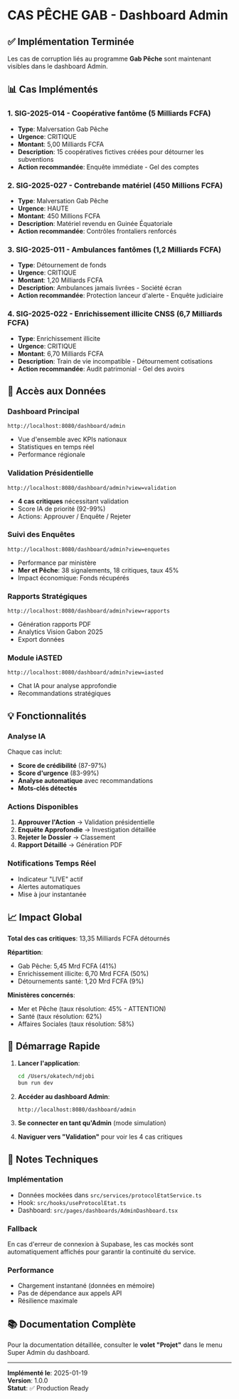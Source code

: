 # CAS PÊCHE GAB - Dashboard Admin

## ✅ Implémentation Terminée

Les cas de corruption liés au programme **Gab Pêche** sont maintenant visibles dans le dashboard Admin.

## 📊 Cas Implémentés

### 1. **SIG-2025-014** - Coopérative fantôme (5 Milliards FCFA)
- **Type**: Malversation Gab Pêche
- **Urgence**: CRITIQUE
- **Montant**: 5,00 Milliards FCFA
- **Description**: 15 coopératives fictives créées pour détourner les subventions
- **Action recommandée**: Enquête immédiate - Gel des comptes

### 2. **SIG-2025-027** - Contrebande matériel (450 Millions FCFA)
- **Type**: Malversation Gab Pêche  
- **Urgence**: HAUTE
- **Montant**: 450 Millions FCFA
- **Description**: Matériel revendu en Guinée Équatoriale
- **Action recommandée**: Contrôles frontaliers renforcés

### 3. **SIG-2025-011** - Ambulances fantômes (1,2 Milliards FCFA)
- **Type**: Détournement de fonds
- **Urgence**: CRITIQUE
- **Montant**: 1,20 Milliards FCFA
- **Description**: Ambulances jamais livrées - Société écran
- **Action recommandée**: Protection lanceur d'alerte - Enquête judiciaire

### 4. **SIG-2025-022** - Enrichissement illicite CNSS (6,7 Milliards FCFA)
- **Type**: Enrichissement illicite
- **Urgence**: CRITIQUE
- **Montant**: 6,70 Milliards FCFA
- **Description**: Train de vie incompatible - Détournement cotisations
- **Action recommandée**: Audit patrimonial - Gel des avoirs

## 🎯 Accès aux Données

### Dashboard Principal
```
http://localhost:8080/dashboard/admin
```
- Vue d'ensemble avec KPIs nationaux
- Statistiques en temps réel
- Performance régionale

### Validation Présidentielle
```
http://localhost:8080/dashboard/admin?view=validation
```
- **4 cas critiques** nécessitant validation
- Score IA de priorité (92-99%)
- Actions: Approuver / Enquête / Rejeter

### Suivi des Enquêtes
```
http://localhost:8080/dashboard/admin?view=enquetes
```
- Performance par ministère
- **Mer et Pêche**: 38 signalements, 18 critiques, taux 45%
- Impact économique: Fonds récupérés

### Rapports Stratégiques
```
http://localhost:8080/dashboard/admin?view=rapports
```
- Génération rapports PDF
- Analytics Vision Gabon 2025
- Export données

### Module iASTED
```
http://localhost:8080/dashboard/admin?view=iasted
```
- Chat IA pour analyse approfondie
- Recommandations stratégiques

## 💡 Fonctionnalités

### Analyse IA
Chaque cas inclut:
- **Score de crédibilité** (87-97%)
- **Score d'urgence** (83-99%)
- **Analyse automatique** avec recommandations
- **Mots-clés détectés**

### Actions Disponibles
1. **Approuver l'Action** → Validation présidentielle
2. **Enquête Approfondie** → Investigation détaillée
3. **Rejeter le Dossier** → Classement
4. **Rapport Détaillé** → Génération PDF

### Notifications Temps Réel
- Indicateur "LIVE" actif
- Alertes automatiques
- Mise à jour instantanée

## 📈 Impact Global

**Total des cas critiques**: 13,35 Milliards FCFA détournés

**Répartition**:
- Gab Pêche: 5,45 Mrd FCFA (41%)
- Enrichissement illicite: 6,70 Mrd FCFA (50%)
- Détournements santé: 1,20 Mrd FCFA (9%)

**Ministères concernés**:
- Mer et Pêche (taux résolution: 45% - ATTENTION)
- Santé (taux résolution: 62%)
- Affaires Sociales (taux résolution: 58%)

## 🚀 Démarrage Rapide

1. **Lancer l'application**:
   ```bash
   cd /Users/okatech/ndjobi
   bun run dev
   ```

2. **Accéder au dashboard Admin**:
   ```
   http://localhost:8080/dashboard/admin
   ```

3. **Se connecter en tant qu'Admin** (mode simulation)

4. **Naviguer vers "Validation"** pour voir les 4 cas critiques

## 📝 Notes Techniques

### Implémentation
- Données mockées dans `src/services/protocolEtatService.ts`
- Hook: `src/hooks/useProtocolEtat.ts`
- Dashboard: `src/pages/dashboards/AdminDashboard.tsx`

### Fallback
En cas d'erreur de connexion à Supabase, les cas mockés sont automatiquement affichés pour garantir la continuité du service.

### Performance
- Chargement instantané (données en mémoire)
- Pas de dépendance aux appels API
- Résilience maximale

## 📚 Documentation Complète

Pour la documentation détaillée, consulter le **volet "Projet"** dans le menu Super Admin du dashboard.

---

**Implémenté le**: 2025-01-19  
**Version**: 1.0.0  
**Statut**: ✅ Production Ready

